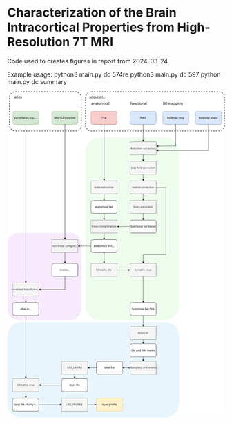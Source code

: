 
# Characterization of the Brain Intracortical Properties from High-Resolution 7T MRI #

Code used to creates figures in report from 2024-03-24.

Example usage:
python3 main.py dc 574re
python3 main.py dc 597
python main.py dc summary






![](schematic.svg)


